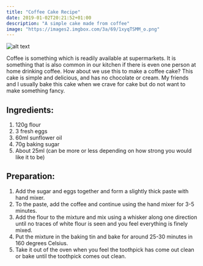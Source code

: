 ```yaml
---
title: "Coffee Cake Recipe"
date: 2019-01-02T20:21:52+01:00
description: "A simple cake made from coffee"
image: "https://images2.imgbox.com/3a/69/1xyqTSMM_o.png"
---
```


![alt text](https://images2.imgbox.com/3a/69/1xyqTSMM_o.png "Coffee Cake")

Coffee is something which is readily available at supermarkets. It is something that is also common in our kitchen if there is even one person at home drinking coffee. How about we use this to make a coffee cake? This cake is simple and delicious, and has no chocolate or cream. My friends and I usually bake this cake when we crave for cake but do not want to make something fancy.

## Ingredients:

1. 120g flour
2. 3 fresh eggs
3. 60ml sunflower oil
4. 70g baking sugar
5. About 25ml (can be more or less depending on how strong you would like it to be)

## Preparation:

1. Add the sugar and eggs together and form a slightly thick paste with hand mixer.
2. To the paste, add the coffee and continue using the hand mixer for 3-5 minutes.
3. Add the flour to the mixture and mix using a whisker along one direction until no traces of white flour is seen and you feel everything is finely mixed.
4. Put the mixture in the baking tin and bake for around 25-30 minutes in 160 degrees Celsius. 
5. Take it out of the oven when you feel the toothpick has come out clean or bake until the toothpick comes out clean.